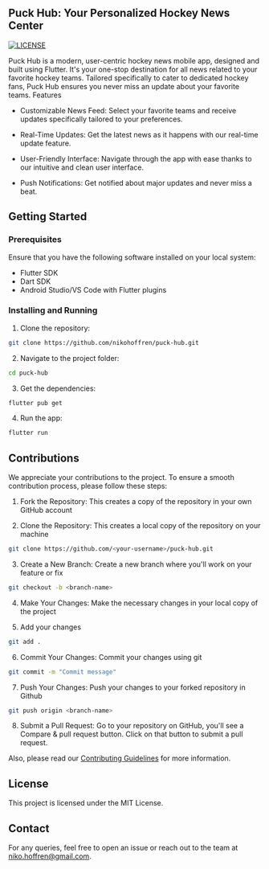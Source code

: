 ## Puck Hub: Your Personalized Hockey News Center

[![LICENSE](https://img.shields.io/badge/license-MIT-blue.svg)](LICENSE)

Puck Hub is a modern, user-centric hockey news mobile app, designed and built using Flutter. It's your one-stop destination for all news related to your favorite hockey teams. Tailored specifically to cater to dedicated hockey fans, Puck Hub ensures you never miss an update about your favorite teams.
Features

-   Customizable News Feed: Select your favorite teams and receive updates specifically tailored to your preferences.

-   Real-Time Updates: Get the latest news as it happens with our real-time update feature.

-   User-Friendly Interface: Navigate through the app with ease thanks to our intuitive and clean user interface.

-   Push Notifications: Get notified about major updates and never miss a beat.

## Getting Started

### Prerequisites

Ensure that you have the following software installed on your local system:

-   Flutter SDK
-   Dart SDK
-   Android Studio/VS Code with Flutter plugins

### Installing and Running

1. Clone the repository:

```bash
git clone https://github.com/nikohoffren/puck-hub.git
```

2. Navigate to the project folder:

```bash
cd puck-hub
```

3. Get the dependencies:

```bash
flutter pub get
```

4. Run the app:

```bash
flutter run
```

## Contributions

We appreciate your contributions to the project. To ensure a smooth contribution process, please follow these steps:

1. Fork the Repository: This creates a copy of the repository in your own GitHub account

2. Clone the Repository: This creates a local copy of the repository on your machine

```bash
git clone https://github.com/<your-username>/puck-hub.git
```

3. Create a New Branch: Create a new branch where you'll work on your feature or fix

```bash
git checkout -b <branch-name>
```

4. Make Your Changes: Make the necessary changes in your local copy of the project

5. Add your changes

```bash
git add .
```

6. Commit Your Changes: Commit your changes using git

```bash
git commit -m "Commit message"
```

7. Push Your Changes: Push your changes to your forked repository in Github

```bash
git push origin <branch-name>
```

8. Submit a Pull Request: Go to your repository on GitHub, you'll see a Compare & pull request button. Click on that button to submit a pull request.

Also, please read our [Contributing Guidelines](CONTRIBUTING.md) for more information.

## License

This project is licensed under the MIT License.

## Contact

For any queries, feel free to open an issue or reach out to the team at niko.hoffren@gmail.com.
